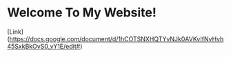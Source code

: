 # Welcome To My Website!
[Link] (https://docs.google.com/document/d/1hCOTSNXHQTYvNJk0AVKvIfNvHvh45SxkBkOvS0_vY1E/edit#)

